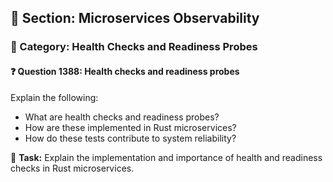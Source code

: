 ## 📘 Section: Microservices Observability
### 🔹 Category: Health Checks and Readiness Probes
#### ❓ Question 1388: Health checks and readiness probes

Explain the following:

- What are health checks and readiness probes?
- How are these implemented in Rust microservices?
- How do these tests contribute to system reliability?

🔧 **Task:** Explain the implementation and importance of health and readiness checks in Rust microservices.
